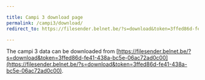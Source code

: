 ```yaml
---

title: Campi 3 download page
permalink: /campi3/download/
redirect_to: https://filesender.belnet.be/?s=download&token=3ffed86d-fe41-438a-bc5e-06ac72ad0c00

---
```


The campi 3 data can be downloaded from [https://filesender.belnet.be/?s=download&token=3ffed86d-fe41-438a-bc5e-06ac72ad0c00](https://filesender.belnet.be/?s=download&token=3ffed86d-fe41-438a-bc5e-06ac72ad0c00).

